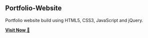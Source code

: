 ## Portfolio-Website
Portfolio website build using HTML5, CSS3, JavaScript and jQuery.

<a href="https://github.com/keerthispatel" >**Visit Now** 🚀</a>

